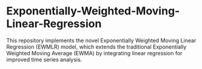 # Exponentially-Weighted-Moving-Linear-Regression
This repository implements the novel Exponentially Weighted Moving Linear Regression (EWMLR) model, which extends the traditional Exponentially Weighted Moving Average (EWMA) by integrating linear regression for improved time series analysis.
